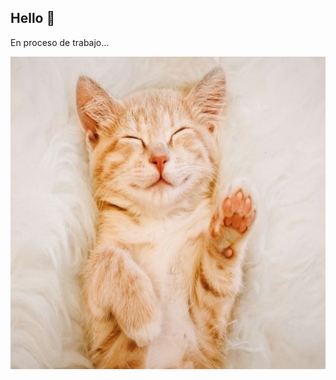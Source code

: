 ## Hello 👋

En proceso de trabajo... 

<img src="hello.jpg" alt="Alt text" width="800" height="500">
